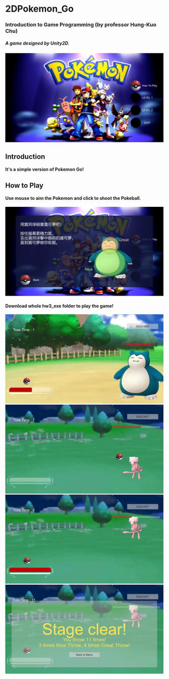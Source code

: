 # 2DPokemon_Go 

### Introduction to Game Programming (by professor Hung-Kuo Chu)
##### A game designed by Unity2D.

<img src="menu.jpg" alt="Menu" width="500"/>

## Introduction
#### It's a simple version of Pokemon Go!

## How to Play
#### Use mouse to aim the Pokemon and click to shoot the Pokeball.
<img src="guide.jpg" alt="Guide" width="500"/>

#### Download whole hw3_exe folder to play the game!

<img src="game1.jpg" alt="Game Scene" width="500"/>
<img src="game2.jpg" alt="Game Scene" width="500"/>
<img src="game3.jpg" alt="Game Scene" width="500"/>
<img src="end.jpg" alt="End Scene" width="500"/>
